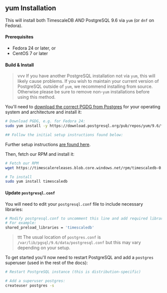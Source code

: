 ## yum Installation <a id="installation-yum"></a>

This will install both TimescaleDB *AND* PostgreSQL 9.6 via `yum` (or `dnf` on
Fedora).

#### Prerequisites

- Fedora 24 or later, or
- CentOS 7 or later

#### Build & Install

>vvv If you have another PostgreSQL installation not
via `yum`, this will likely cause problems.
If you wish to maintain your current version of PostgreSQL outside of `yum`,
we recommend installing from source.  Otherwise please be
sure to remove non-`yum` installations before using this method.

You'll need to [download the correct PGDG from Postgres][pgdg] for
your operating system and architecture and install it:
```bash
# Download PGDG, e.g. for Fedora 24:
sudo yum install -y https://download.postgresql.org/pub/repos/yum/9.6/fedora/fedora-24-x86_64/pgdg-fedora96-9.6-3.noarch.rpm

## Follow the initial setup instructions found below:
```

Further setup instructions [are found here][yuminstall].

Then, fetch our RPM and install it:
```bash
# Fetch our RPM
wget https://timescalereleases.blob.core.windows.net/rpm/timescaledb-0.4.0-0.x86_64.rpm

# To install
sudo yum install timescaledb
```

[pgdg]: https://yum.postgresql.org/repopackages.php
[yuminstall]: https://wiki.postgresql.org/wiki/YUM_Installation

#### Update `postgresql.conf`

You will need to edit your `postgresql.conf` file to include
necessary libraries:
```bash
# Modify postgresql.conf to uncomment this line and add required libraries.
# For example:
shared_preload_libraries = 'timescaledb'
```

>ttt The usual location of `postgres.conf`
is `/var/lib/pgsql/9.6/data/postgresql.conf` but this may vary
depending on your setup.

To get started you'll now need to restart PostgreSQL and add
a `postgres` superuser (used in the rest of the docs):
```bash
# Restart PostgreSQL instance (this is distribution-specific)

# Add a superuser postgres:
createuser postgres -s
```
